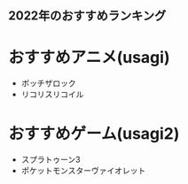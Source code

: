 ## 2022年のおすすめランキング

# おすすめアニメ(usagi)
- ボッチザロック
- リコリスリコイル

# おすすめゲーム(usagi2)
- スプラトゥーン3
- ポケットモンスターヴァイオレット